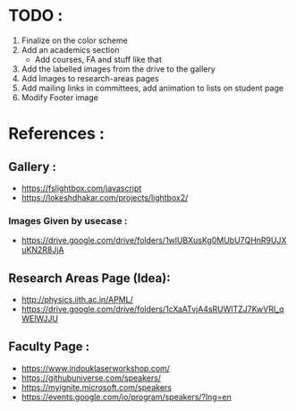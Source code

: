 # TODO :
1. Finalize on the color scheme
2. Add an academics section 
    * Add courses, FA and stuff like that
3. Add the labelled images from the drive to the gallery
4. Add Images to research-areas pages
7. Add mailing links in committees, add animation to lists on student page
8. Modify Footer image

# References :
## Gallery :
* https://fslightbox.com/javascript
* https://lokeshdhakar.com/projects/lightbox2/
### Images Given by usecase :
* https://drive.google.com/drive/folders/1wlUBXusKg0MUbU7QHnR9UJXuKN2R8JjA

## Research Areas Page (Idea):
* http://physics.iith.ac.in/APML/ 
* https://drive.google.com/drive/folders/1cXaATvjA4sRUWITZJ7KwVRI_qWElWJJU

## Faculty Page :
* https://www.indouklaserworkshop.com/
* https://githubuniverse.com/speakers/
* https://myignite.microsoft.com/speakers
* https://events.google.com/io/program/speakers/?lng=en